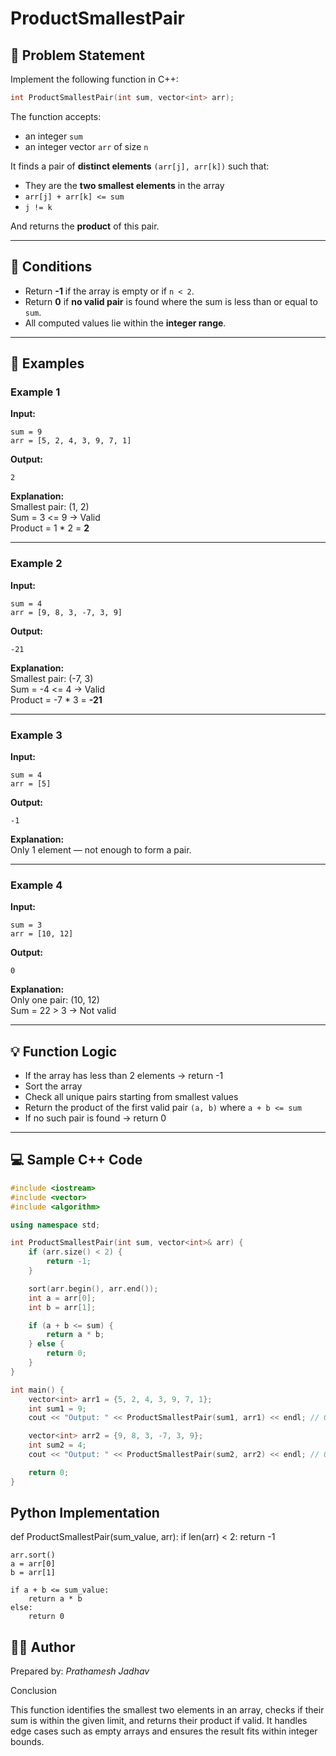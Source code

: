 # ProductSmallestPair 

## 🧹 Problem Statement

Implement the following function in C++:

```cpp
int ProductSmallestPair(int sum, vector<int> arr);
```

The function accepts:
- an integer `sum`
- an integer vector `arr` of size `n`

It finds a pair of **distinct elements** `(arr[j], arr[k])` such that:
- They are the **two smallest elements** in the array
- `arr[j] + arr[k] <= sum`
- `j != k`

And returns the **product** of this pair.

---

## 📌 Conditions

- Return **-1** if the array is empty or if `n < 2`.
- Return **0** if **no valid pair** is found where the sum is less than or equal to `sum`.
- All computed values lie within the **integer range**.

---

## 🧪 Examples

### Example 1

**Input:**
```
sum = 9  
arr = [5, 2, 4, 3, 9, 7, 1]
```

**Output:**
```
2
```

**Explanation:**  
Smallest pair: (1, 2)  
Sum = 3 <= 9 → Valid  
Product = 1 * 2 = **2**

---

### Example 2

**Input:**
```
sum = 4  
arr = [9, 8, 3, -7, 3, 9]
```

**Output:**
```
-21
```

**Explanation:**  
Smallest pair: (-7, 3)  
Sum = -4 <= 4 → Valid  
Product = -7 * 3 = **-21**

---

### Example 3

**Input:**
```
sum = 4  
arr = [5]
```

**Output:**
```
-1
```

**Explanation:**  
Only 1 element — not enough to form a pair.

---

### Example 4

**Input:**
```
sum = 3  
arr = [10, 12]
```

**Output:**
```
0
```

**Explanation:**  
Only one pair: (10, 12)  
Sum = 22 > 3 → Not valid

---

## 💡 Function Logic

- If the array has less than 2 elements → return -1
- Sort the array
- Check all unique pairs starting from smallest values
- Return the product of the first valid pair `(a, b)` where `a + b <= sum`
- If no such pair is found → return 0

---

## 💻 Sample C++ Code

```cpp
#include <iostream>
#include <vector>
#include <algorithm>

using namespace std;

int ProductSmallestPair(int sum, vector<int>& arr) {
    if (arr.size() < 2) {
        return -1;
    }

    sort(arr.begin(), arr.end());
    int a = arr[0];
    int b = arr[1];

    if (a + b <= sum) {
        return a * b;
    } else {
        return 0;
    }
}

int main() {
    vector<int> arr1 = {5, 2, 4, 3, 9, 7, 1};
    int sum1 = 9;
    cout << "Output: " << ProductSmallestPair(sum1, arr1) << endl; // Output: 2

    vector<int> arr2 = {9, 8, 3, -7, 3, 9};
    int sum2 = 4;
    cout << "Output: " << ProductSmallestPair(sum2, arr2) << endl; // Output: -21

    return 0;
}
```
Python Implementation
---
def ProductSmallestPair(sum_value, arr):
    if len(arr) < 2:
        return -1

    arr.sort()
    a = arr[0]
    b = arr[1]

    if a + b <= sum_value:
        return a * b
    else:
        return 0


## 👨‍💻 Author 
Prepared by: *Prathamesh Jadhav*

Conclusion

This function identifies the smallest two elements in an array, checks if their sum is within the given limit, and returns their product if valid. It handles edge cases such as empty arrays and ensures the result fits within integer bounds.